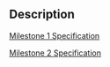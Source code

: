 ## Description

[Milestone 1 Specification](https://drive.google.com/file/d/15gebZQczqJqb-IC1Do3MqBlA8rODraua/view?usp=sharing)

[Milestone 2 Specification](https://drive.google.com/file/d/1MLma63hFNdiTqaOnw6rYiusxORYaew7K/view?usp=sharing)
